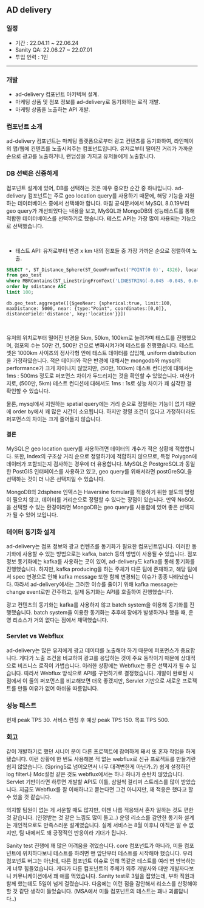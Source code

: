 ## AD delivery

### 일정

- 기간 : 22.04.11 ~ 22.06.24
- Sanity QA: 22.06.27 ~ 22.07.01
- 투입 인력 : 1인

<hr>

### 개발

- ad-delivery 컴포넌트 아키텍쳐 설계.
- 마케팅 상품 및 점포 정보를 ad-delivery로 동기화하는 로직 개발.
- 마케팅 상품을 노출하는 API 개발.

### 컴포넌트 소개

ad-delivery 컴포넌트는 마케팅 플랫폼으로부터 광고 컨텐츠를 동기화하여, 라인페이의 앱/웹에 컨텐츠를 노출시켜주는 컴포넌트입니다. 유저로부터 떨어진 거리가 가까운 순으로 광고를 노출하거나, 랜덤성을 가지고 유저들에게 노출합니다.


### DB 선택은 신중하게

컴포넌트 설계에 있어, DB를 선택하는 것은 매우 중요한 순간 중 하나입니다. ad-delivery 컴포넌트는 주로 geo location query를 사용하기 때문에, 해당 기능을 지원하는 데이터베이스 중에서 선택해야 합니다. 마침 공식문서에서 MySQL 8.0.19부터 geo query가 개선되었다는 내용을 보고, MySQL과 MongoDB의 성능테스트를 통해 적합한 데이터베이스를 선택하기로 했습니다. 테스트 API는 가장 많이 사용되는 기능으로 선택했습니다.

<br>

- 테스트 API: 유저로부터 반경 x km 내의 점포들 중 가장 가까운 순으로 정렬하여 노출.

```sql
SELECT *, ST_Distance_Sphere(ST_GeomFromText('POINT(0 0)', 4326), location) as sdistance
from geo_test
where MBRContains(ST_LineStringFromText('LINESTRING(-0.045 -0.045, 0.045 0.045)', 4326), location)
order by sdistance ASC
limit 100;
```

```mongodb
db.geo_test.aggregate([{$geoNear: {spherical:true, limit:100, maxDistance: 5000, near: {type:"Point", coordinates:[0,0]}, distanceField:'distance', key:'location'}}])
```

<br>

유저의 위치로부터 떨어진 반경을 5km, 50km, 100km로 늘려가며 테스트를 진행했으며, 점포의 수는 50만 건, 500만 건으로 변화시켜가며 테스트를 진행했습니다. 테스트셋은 1000km 사이즈의 정사각형 안에 테스트 데이터를 삽입해, uniform distribution을 가정하였습니다. 적은 데이터와 작은 반경에 대해서는 mongodb와 mysql의 performance가 크게 차이나지 않았지만, (50만, 100km) 테스트 컨디션에 대해서는 1ms : 500ms 정도로 퍼포먼스 차이가 두드러지는 것을 확인할 수 있었습니다. 마찬가지로, (500만, 5km) 테스트 컨디션에 대해서도 1ms : 1s로 성능 차이가 꽤 심각한 걸 확인할 수 있습니다.

물론, mysql에서 지원하는 spatial query에는 거리 순으로 정렬하는 기능이 없기 때문에 order by에서 꽤 많은 시간이 소요됩니다. 하지만 정렬 조건이 없다고 가정하더라도 퍼포먼스의 차이는 크게 줄어들지 않습니다.


#### 결론

MySQL은 geo location query를 사용하려면 데이터의 개수가 적은 상황에 적합합니다. 또한, Index의 구조상 거리 순으로 정렬하기에 적합하지 않으므로, 특정 Polygon에 데이터가 포함되는지 검사하는 경우에 더 유용합니다. MySQL은 PostgreSQL과 동일한 PostGIS 인터페이스를 사용하고 있고, geo query를 위해서라면 postGreSQL을 선택하는 것이 더 나은 선택지일 수 있습니다.

MongoDB의 2dsphere 인덱스는 Haversine fomular를 적용하기 위한 별도의 명령이 필요치 않고, 데이터를 거리순으로 정렬할 수 있다는 장점이 있습니다. 만약 NoSQL을 선택할 수 있는 환경이라면 MongoDB는 geo query를 사용함에 있어 좋은 선택지가 될 수 있어 보입니다.

### 데이터 동기화 설계

ad-delivery는 점포 정보와 광고 컨텐츠를 동기화가 필요한 컴포넌트입니다. 이러한 동기화에 사용할 수 있는 방법으로는 kafka, batch 등의 방법이 사용될 수 있습니다.
점포 정보 동기화에는 kafka를 사용하는 곳이 있어, ad-delivery도 kafka를 통해 동기화를 진행했습니다. 하지만, kafka producing을 하는 주체가 다른 팀에 존재하고, 해당 팀에서 spec 변경으로 인해 kafka message 또한 함께 변경되는 이슈가 종종 나타났습니다. 따라서 ad-delivery에서는 그러한 이슈를 줄이기 위해 kafka message는 change event로만 간주하고, 실제 동기화는 API를 호출하여 진행했습니다.

광고 컨텐츠의 동기화는 kafka를 사용하지 않고 batch system을 이용해 동기화를 진행했습니다. batch system을 이용한 동기화는 추후에 장애가 발생하거나 했을 때, 운영 리소스가 거의 없다는 점에서 채택했습니다.

### Servlet vs Webflux

ad-delivery는 많은 유저에게 광고 데이터를 노출해야 하기 때문에 퍼포먼스가 중요합니다. 게다가 노출 조건을 비교하여 광고를 응답하는 것이 주요 동작이기 때문에 상대적으로 비즈니스 로직이 가볍습니다. 이러한 상황에는 Webflux는 좋은 선택지가 될 수 있습니다. 따라서 Webflux 방식으로 API를 구현하기로 결정했습니다. 개발이 완료된 시점에서 이 둘의 퍼포먼스를 비교해보면 더욱 좋겠지만, Servlet 기반으로 새로운 프로젝트를 만들 여유가 없어 아쉬울 따름입니다.

### 성능 테스트

현재 peak TPS 30. 서비스 런칭 후 예상 peak TPS 150. 목표 TPS 500.


### 회고

같이 개발하기로 했던 시니어 분이 다른 프로젝트에 참여하게 돼서 또 혼자 작업을 하게 됐습니다. 이런 상황에 한 번도 사용해본 적 없는 webflux로 신규 프로젝트를 만들기란 쉽지 않았습니다. (Spring5로 넘어오면서 너무 대격변한게 아닌가..?) 쉽게 설정하던 log filter나 Mdc설정 같은 것도 webflux에서는 하나 하나가 순탄치 않았습니다. Servlet 기반이라면 하루면 개발할 API도 이틀, 삼일씩 걸리며 스트레스를 많이 받았습니다. 지금도 Webflux를 잘 이해하냐고 묻는다면 그건 아니지만, 꽤 적응은 했다고 할 수 있을 것 같습니다.

의지할 팀원이 없는 게 서운할 때도 많지만, 이젠 나름 적응돼서 혼자 일하는 것도 편한 것 같습니다. (인정받는 것 같은 느낌도 많이 들고..) 운영 리소스를 감안한 동기화 설계는 개인적으로도 만족스러운 설계였습니다. 실제 서비스는 8월 이후니 아직은 알 수 없지만, 팀 내에서도 꽤 긍정적인 반응이라 기대가 됩니다.

Sanity test 진행에 꽤 많은 어려움을 겪었습니다. core 컴포넌트가 아니라, 미들 컴포넌트에 위치하다보니 테스트를 하려면 맨 앞단부터 테스트를 시작해야 했습니다. 우리 컴포넌트 버그는 아닌데, 다른 컴포넌트 이슈로 인해 똑같은 테스트를 여러 번 반복하는게 너무 힘들었습니다. 게다가 다른 컴포넌트의 주체가 외주 개발사와 대만 개발자다보니 커뮤니케이션에서 꽤 애를 먹었습니다. Sanity test로 3일을 잡았는데, 부하 직원과 함께 했는데도 5일이 넘게 걸렸습니다. 다음에는 이런 점을 감안해서 리소스를 산정해야할 것 같단 생각이 들었습니다. (MSA에서 미들 컴포넌트의 테스트는 꽤나 괴롭답니다..)